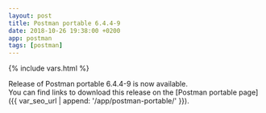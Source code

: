 ```yaml
---
layout: post
title: Postman portable 6.4.4-9
date: 2018-10-26 19:38:00 +0200
app: postman
tags: [postman]
---
```

{% include vars.html %}

Release of Postman portable 6.4.4-9 is now available.<br />
You can find links to download this release on the [Postman portable page]({{ var_seo_url | append: '/app/postman-portable/' }}).